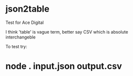 # json2table
Test for Ace Digital

I think 'table' is vague term, better say CSV which is absolute interchangeble  

To test try:
# node . input.json output.csv
